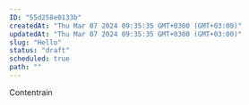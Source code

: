```yaml
---
ID: "55d258e0133b"
createdAt: "Thu Mar 07 2024 09:35:35 GMT+0300 (GMT+03:00)"
updatedAt: "Thu Mar 07 2024 09:35:35 GMT+0300 (GMT+03:00)"
slug: "Hello"
status: "draft"
scheduled: true
path: ""
---
```

Contentrain